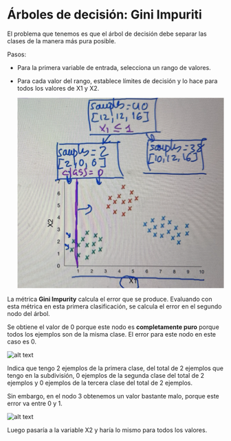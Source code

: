 # Árboles de decisión: Gini Impuriti

El problema que tenemos es que el árbol de decisión debe separar las clases de la manera más pura posible. 

Pasos:
- Para la primera variable de entrada, selecciona un rango de valores.
- Para cada valor del rango, establece límites de decisión y lo hace para todos los valores de X1 y X2.
  
  ![alt text](image-4.png)

La métrica **Gini Impurity** calcula el error que se produce. Evaluando con esta métrica en esta primera clasificación, se calcula el error en el segundo nodo del árbol. 

Se obtiene el valor de 0 porque este nodo es **completamente puro** porque todos los ejemplos son de la misma clase. El error para este nodo en este caso es 0.

![alt text](image-5.png)

Indica que tengo 2 ejemplos de la primera clase, del total de 2 ejemplos que tengo en la subdivisión, 0 ejemplos de la segunda clase del total de 2 ejemplos y 0 ejemplos de la tercera clase del total de 2 ejemplos.

Sin embargo, en el nodo 3 obtenemos un valor bastante malo, porque este error va entre 0 y 1.

![alt text](image-6.png)

Luego pasaría a la variable X2 y haría lo mismo para todos los valores.

